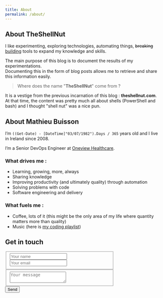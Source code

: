 ```yaml
---
title: About
permalink: /about/
---
```


## About TheShellNut  
 
I like experimenting, exploring technologies, automating things, <del>breaking</del> <ins>building</ins> tools to expand my knowledge and skills.  

The main purpose of this blog is to document the results of my experimentations.  
Documenting this in the form of blog posts allows me to retrieve and share this information easily.  

> Where does the name "**TheShellNut**" come from ?  

It is a vestige from the previous incarnation of this blog : **theshellnut.com**.   
At that time, the content was pretty much all about shells (PowerShell and bash) and I thought "shell nut" was a nice pun.

## About Mathieu Buisson   

I’m `((Get-Date) - [DateTime]"03/07/1982").Days / 365` years old and I live in Ireland since 2008.  

I’m a Senior DevOps Engineer at [Oneview Healthcare](http://www.oneviewhealthcare.com/).  

### What drives me :  
  - Learning, growing, more, always  
  - Sharing knowledge  
  - Improving productivity (and ultimately quality) through automation  
  - Solving problems with code  
  - Software engineering and delivery  

### What fuels me :  
  - Coffee, lots of it (this might be the only area of my life where quantity matters more than quality)  
  - Music (here is [my coding playlist](https://open.spotify.com/user/mathieubuisson/playlist/4YxhSI2Cpwej2CEU3YxoD5))  

## Get in touch  

<form action="https://formspree.io/theshellnut@outlook.com" method="POST" style="width: 70%">
  <fieldset>
    <input type="text" name="name" placeholder="Your name">
    <input type="email" name="_replyto" placeholder="Your email">
  </fieldset>
  <fieldset>
    <textarea name="message" placeholder="Your message"></textarea>
  </fieldset>
  <button class="btn btn--info" type="submit">Send</button>
</form>
